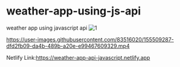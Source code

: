 # weather-app-using-js-api
weather app using javascript api
![1](https://user-images.githubusercontent.com/83516020/155508484-5ee95cc1-e905-4c90-a9fe-688e111888a4.png)


https://user-images.githubusercontent.com/83516020/155509287-dfd2fb09-da4b-489b-a20e-e99467609329.mp4

Netlify Link:https://weather-app-api-javascript.netlify.app



